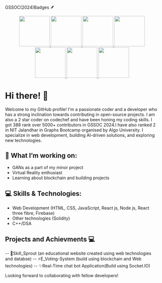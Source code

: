  GSSOC(2024)Badges 🪶 
 
<div style='display:flex; align-items:center; gap: 10px;' align='center'>
  <a href="https://gssoc.girlscript.tech/leaderboard">
<img src="https://raw.githubusercontent.com/GSSoC24/Postman-Challenge/main/docs/assets/Postman%20White.png" width="100px" height="100px" />
<img src="https://raw.githubusercontent.com/GSSoC24/Hack-Web3Conf/refs/heads/main/assets/Hack-Web3Conf%202024%20Badge%20(2).png" width="100px" height="100px" />
  <img src="https://raw.githubusercontent.com/GSSoC24/Postman-Challenge/main/docs/assets/1.png" width="100px" height="100px" />
  <img src="https://raw.githubusercontent.com/GSSoC24/Postman-Challenge/main/docs/assets/2.png" width="100px" height="100px" />
  <img src="https://raw.githubusercontent.com/GSSoC24/Postman-Challenge/main/docs/assets/3.png" width="100px" height="100px" />
  <img src="https://raw.githubusercontent.com/GSSoC24/Postman-Challenge/main/docs/assets/4.png" width="100px" height="100px" />
  <img src="https://raw.githubusercontent.com/GSSoC24/Postman-Challenge/main/docs/assets/5.png" width="100px" height="100px" />

 
</a>
</div>

# Hi there! 👋

Welcome to my GitHub profile! I'm a passionate coder and a developer who has a strong inclination towards contributing in open-source projects. I am also a 2 star coder on codechef and have been honing my coding skills. I got 388 rank over 5000+ contributors in GSSOC 2024.I have also ranked 2 in NIT Jalandhar in Graphs Bootcamp organised by Algo University. I specialize in web development, building AI-driven solutions, and exploring new technologies. 

## 🚀 What I’m working on:
- GANs as a part of my minor project
- Virtual Reality enthusiast
- Learning about blockchain and building projects

## 💻 Skills & Technologies:
- Web Development (HTML, CSS, JavaScript, React js, Node js, React three fibre, Firebase)
- Other technologies (Solidity)
- C++/DSA

## Projects and Achievments 💻
-- 🌱Skill_Sprout (an educational website created using web technologies and databse)
-- ⚡E_Voting-System (build using blockchain and Web technologies)
-- ✨Real-Time chat bot Application(Build using Socket.IO)

Looking forward to collaborating with fellow developers!




  	


<!--   <a href="https://gssoc.girlscript.tech/leaderboard"> -->
<!-- <img src="https://raw.githubusercontent.com/GSSoC24/Postman-Challenge/main/docs/assets/Postman%20White.png" width="100px" height="100px" /> -->
<!--   <img src="https://raw.githubusercontent.com/GSSoC24/Postman-Challenge/main/docs/assets/1.png" width="100px" height="100px" /> -->
<!--   <img src="https://raw.githubusercontent.com/GSSoC24/Postman-Challenge/main/docs/assets/2.png" width="100px" height="100px" /> -->
<!--   <img src="https://raw.githubusercontent.com/GSSoC24/Postman-Challenge/main/docs/assets/3.png" width="100px" height="100px" /> -->
<!--   <img src="https://raw.githubusercontent.com/GSSoC24/Postman-Challenge/main/docs/assets/4.png" width="100px" height="100px" /> -->
<!--   <img src="https://raw.githubusercontent.com/GSSoC24/Postman-Challenge/main/docs/assets/5.png" width="100px" height="100px" /> -->
<!--   <img src="https://raw.githubusercontent.com/GSSoC24/Postman-Challenge/main/docs/assets/6.png" width="105px" height="105px" />
  <img src="https://raw.githubusercontent.com/GSSoC24/Postman-Challenge/main/docs/assets/7.png" width="100px" height="100px" /> -->
<!--   <img src="https://raw.githubusercontent.com/GSSoC24/Postman-Challenge/main/docs/assets/8.png" width="100px" height="100px" />
  <img src="https://raw.githubusercontent.com/GSSoC24/Contributor/refs/heads/main/assets/Code%20Luminary.png" width="105px" height="105px" />
  <img src="https://raw.githubusercontent.com/GSSoC24/Contributor/refs/heads/main/assets/Git%20Explorer.png" width="100px" height="100px" />
  <img src="https://raw.githubusercontent.com/GSSoC24/Contributor/refs/heads/main/assets/Pull%20Expert.png" width="100px" height="100px" /></a> -->



<!--
**piyahub/piyahub** is a ✨ _special_ ✨ repository because its `README.md` (this file) appears on your GitHub profile.

Here are some ideas to get you started:

- 🔭 I’m currently working on ...
- 🌱 I’m currently learning ...
- 👯 I’m looking to collaborate on ...
- 🤔 I’m looking for help with ...
- 💬 Ask me about ...
- 📫 How to reach me: ...
- 😄 Pronouns: ...
- ⚡ Fun fact: ...
-->

